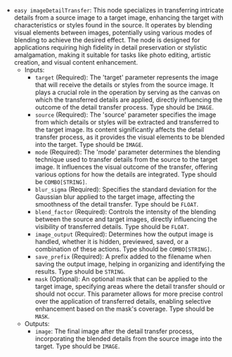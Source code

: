 - `easy imageDetailTransfer`: This node specializes in transferring intricate details from a source image to a target image, enhancing the target with characteristics or styles found in the source. It operates by blending visual elements between images, potentially using various modes of blending to achieve the desired effect. The node is designed for applications requiring high fidelity in detail preservation or stylistic amalgamation, making it suitable for tasks like photo editing, artistic creation, and visual content enhancement.
    - Inputs:
        - `target` (Required): The 'target' parameter represents the image that will receive the details or styles from the source image. It plays a crucial role in the operation by serving as the canvas on which the transferred details are applied, directly influencing the outcome of the detail transfer process. Type should be `IMAGE`.
        - `source` (Required): The 'source' parameter specifies the image from which details or styles will be extracted and transferred to the target image. Its content significantly affects the detail transfer process, as it provides the visual elements to be blended into the target. Type should be `IMAGE`.
        - `mode` (Required): The 'mode' parameter determines the blending technique used to transfer details from the source to the target image. It influences the visual outcome of the transfer, offering various options for how the details are integrated. Type should be `COMBO[STRING]`.
        - `blur_sigma` (Required): Specifies the standard deviation for the Gaussian blur applied to the target image, affecting the smoothness of the detail transfer. Type should be `FLOAT`.
        - `blend_factor` (Required): Controls the intensity of the blending between the source and target images, directly influencing the visibility of transferred details. Type should be `FLOAT`.
        - `image_output` (Required): Determines how the output image is handled, whether it is hidden, previewed, saved, or a combination of these actions. Type should be `COMBO[STRING]`.
        - `save_prefix` (Required): A prefix added to the filename when saving the output image, helping in organizing and identifying the results. Type should be `STRING`.
        - `mask` (Optional): An optional mask that can be applied to the target image, specifying areas where the detail transfer should or should not occur. This parameter allows for more precise control over the application of transferred details, enabling selective enhancement based on the mask's coverage. Type should be `MASK`.
    - Outputs:
        - `image`: The final image after the detail transfer process, incorporating the blended details from the source image into the target. Type should be `IMAGE`.
